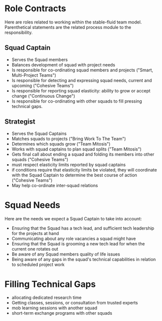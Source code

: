 Role Contracts
==============

Here are roles related to working within the stable-fluid team model. Parenthetical statements are the related process module to the responsibility.

Squad Captain
-------------

- Serves the Squad members
- Balances development of squad with project needs
- Is responsible for co-ordinating squad members and projects ("Smart, Multi-Project Teams")
- Is responsible for detecting and expressing squad needs, current and upcoming ("Cohesive Teams")
- Is responsible for reporting squad elasticity: ability to grow or accept change ("Continuous Change")
- Is responsible for co-ordinating with other squads to fill pressing technical gaps.

Strategist
----------

- Serves the Squad Captains
- Matches squads to projects ("Bring Work To The Team")
- Determines which squads grow ("Team Mitosis")
- Works with squad captains to plan squad splits ("Team Mitosis")
- Gets final call about ending a squad and folding its members into other squads ("Cohesive Teams")
- must respect elasticity limits reported by squad captains
- if conditions require that elasticity limits be violated, they will coordinate with the Squad Captain to determine the best course of action ("Cohesive Teams")
- May help co-ordinate inter-squad relations


Squad Needs
===========

Here are the needs we expect a Squad Captain to take into account:
  - Ensuring that the Squad has a tech lead, and sufficient tech leadership for the projects at hand
  - Communicating about any role vacancies a squad might have
  - Ensuring that the Squad is grooming a new tech lead for when the current one rotates out
  - Be aware of any Squad members quality of life issues
  - Being aware of any gaps in the squad's technical capabilities in relation to scheduled project work

Filling Technical Gaps
======================

  - allocating dedicated research time
  - Getting classes, sessions, or consultation from trusted experts
  - mob learning sessions with another squad
  - short-term exchange programs with other squads
